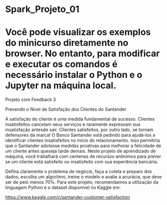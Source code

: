 # Spark_Projeto_01

# Você pode visualizar os exemplos do minicurso diretamente no browser. No entanto, para modificar e executar os comandos é necessário instalar o Python e o Jupyter na máquina local.

Projeto com Feedback 3

Prevendo o Nível de Satisfação dos Clientes do Santander

 A satisfação do cliente é uma medida fundamental de sucesso. Clientes insatisfeitos cancelam seus serviços e raramente expressam sua insatisfação antesde sair. 
Clientes satisfeitos, por outro lado, se tornam defensores da marca! O Banco Santander está pedindo para ajudá-los a identificar clientes insatisfeitos no início do relacionamento. 
Isso permitiria que o Santander adotasse medidas proativas para melhorar a felicidade de um cliente antes queseja tarde demais. 
Neste projeto de aprendizado de máquina, você trabalhará com centenas de recursos anônimos para prever se um cliente está satisfeito ou insatisfeito com sua experiência bancária.

Defina claramente o problema de negócio, faça a coleta e preparo dos dados, escolha um algoritmo, treine o modelo e avalie a acurácia, que deve ser de pelo menos 70%. 
Para este projeto, recomendamos a utilização da linguagem Python e o dataset disponível no Kaggle em:

https://www.kaggle.com/c/santander-customer-satisfaction

